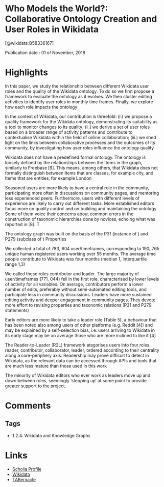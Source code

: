 
Who Models the World?: Collaborative Ontology Creation and User Roles in Wikidata
=================================================================================
  
  [@wikidata:Q58336167]  
  
Publication date : 01 of November, 2018  

# Highlights
In this paper, we study the relationship between
different Wikidata user roles and the quality of the Wikidata ontology. To do so we first propose a framework
to evaluate the ontology as it evolves. We then cluster editing activities to identify user roles in monthly
time frames. Finally, we explore how each role impacts the ontology


In the context of Wikidata, our contribution is threefold: (i.) we
propose a quality framework for the Wikidata ontology, demonstrating its suitability as a tool to
monitor changes to its quality; (ii.) we derive a set of user roles based on a broader range of activity
patterns and contribute to contextualise Wikidata within the field of online collaboration; (iii.) we
shed light on the links between collaborative processes and the outcomes of its community, by
investigating how user roles influence the ontology quality

Wikidata does not have a predefined formal ontology. The ontology is loosely defined by the
relationships between the Items in the graph, similarly to Freebase [6]. This means, among others,
that Wikidata does not formally distinguish between Items that are classes, for example city, and
Items that are entities, for example London

Seasoned users are more likely to have a central role in the community,
participating more often in discussions on community pages, and mentoring less experienced
peers. Furthermore, users with different levels of experience are likely to carry out different tasks.
More established editors focus more on quality control and on building and maintaining the
ontology. Some of them voice their concerns about common errors in the construction of taxonomic
hierarchies done by novices, echoing what was reported in [8]. T

The ontology graph was built on the
basis of the P31 (instance of ) and P279 (subclass of ) Properties


We collected a total of 783, 604 user/timeframes, corresponding to 190, 765 unique human registered
users working over 55 months. The average time people contribute to Wikidata was four months
(median 1, interquartile range 1,3)

We called these roles contributor and leader. The large
majority of user/timeframes (771, 044) fell in the first role, characterised by lower levels of activity
for all variables. On average, contributors perform a lower number of edits, preferably without
semi-automated editing tools, and participate less in community discussions. Leaders have more
sustained editing activity and deeper engagement in community pages. They devote more effort
to revising properties and taxonomic relations (P31 and P279 statements)


Early editors are more likely to
take a leader role (Table 5), a behaviour that has been noted also among users of other platforms
(e.g. Reddit [4]) and may be explained by a self-selection bias, i.e. users arriving to Wikidata in its
early stage may be on average those who are more inclined to like it [4]

The Reader-to-Leader (R2L) framework  ategorises users into four roles, reader, contributor, collaborator, leader, ordered according to their centrality along a core-periphery axis. Readership may
prove difficult to detect in Wikidata, as the relevant data can be accessed through APIs and tools
that are much less mature than those used in this work


The minority of Wikidata editors who ever work as leaders move up and down between roles, seemingly ‘stepping up’ at some point to provide
greater support to the project.

# Comments

## Tags
- 1.2.4. Wikidata and Knowledge Graphs

# Links
  
 * [Scholia Profile](https://scholia.toolforge.org/work/Q58336167)  
 * [Wikidata](https://www.wikidata.org/wiki/Q58336167)  
 * [TABernacle](https://tabernacle.toolforge.org/?#/tab/manual/Q58336167/P921%3BP4510)  
